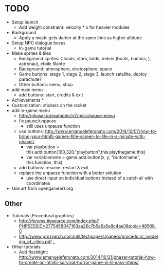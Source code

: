 TODO
====
* Setup launch
	* Add weight constraint: velocity * x for heavier modules
* Background 
	* Apply a mask: gets darker at the same time as higher altitude
* Setup NPC dialogue boxes
	* In-game tutorial
* Make sprites & tiles
	* Background sprites: Clouds, stars, birds, debris (boots, banana, ), astronaut, etoile filante
	* Background: atmosphere, stratosphere, space
	* Game buttons: stage 1, stage 2, stage 3, launch satellite, deploy parachute?
	* Other buttons: menu, shop
* add main menu
	* add buttons: start, credits & exit
* Achievements
	* 
* Customization: stickers on the rocket
* add in-game menu
	* http://phaser.io/examples/v2/misc/pause-menu
	* fix pause/unpause
		* still uses unpause function
	* use buttons: http://www.emanueleferonato.com/2014/10/07/how-to-bring-your-html5-games-title-screen-to-life-in-a-minute-with-phaser/
		* var playbutton = this.add.button(160,320,"playbutton",this.playthegame,this)
		* var variablename = game.add.button(x, y, "buttonname", this.function, this)
	* add buttons: resume, restart & exit
	* replace the unpause function with a better solution
		* use direct input on individual buttons instead of a catch all with coordinates
* Use art from opengameart.org

Other
-----
* Tutorials [Procedural graphics]
	* http://forums.tigsource.com/index.php?PHPSESSID=2775458047163aa26c7b5a6a5e8c4aa0&topic=48508.0
	* http://www.proxyarch.com/util/techpapers/papers/procedural_modeling_of_cities.pdf    _
* Other tutorials
	* Add flashlight: http://www.emanueleferonato.com/2014/10/21/phaser-tutorial-how-to-create-an-html5-survival-horror-game-in-6-easy-steps/

